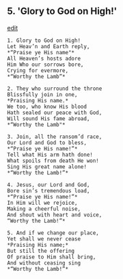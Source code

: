 
## 5.  'Glory to God on High!'
[edit](https://docs.google.com/document/d/14UQUO9tyIJLasjq81kOuBTu5hn5c9UeB/edit?mode=html)



    1. Glory to God on High!
    Let Heav’n and Earth reply,
    *“Praise ye His name"*
    All Heaven’s hosts adore 
    Him Who our sorrows bore, 
    Crying for evermore,
    *“Worthy the Lamb”*

    2. They who surround the throne 
    Blissfully join in one,
    *Praising His name.*
    We too, who know His blood 
    Hath sealed our peace with God, 
    Will sound His fame abroad,
    *“Worthy the Lamb"*

    3. Join, all the ransom’d race,
    Our Lord and God to bless,
    *“Praise ye His name!”*
    Tell what His arm hath done! 
    What spoils from death He won! 
    Sing His great name alone!
    *“Worthy the Lamb!”*

    4. Jesus, our Lord and God,
    Bore sin’s tremendous load,
    *“Praise ye His name!”* 
    In Him will we rejoice,
    Making a cheerful noise,
    And shout with heart and voice,
    “Worthy the Lamb!”*

    5. And if we change our place,
    Yet shall we never cease 
    *Praising His name;*
    But still the offering 
    Of praise to Him shall bring,
    And without ceasing sing 
    *“Worthy the Lamb!”*
